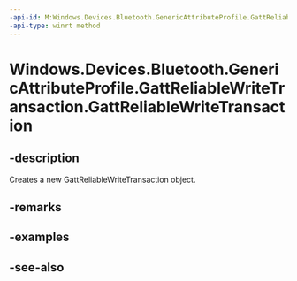 ----api-id: M:Windows.Devices.Bluetooth.GenericAttributeProfile.GattReliableWriteTransaction.#ctor
-api-type: winrt method
---<!-- Method syntaxpublic GattReliableWriteTransaction()--># Windows.Devices.Bluetooth.GenericAttributeProfile.GattReliableWriteTransaction.GattReliableWriteTransaction## -descriptionCreates a new GattReliableWriteTransaction object.## -remarks## -examples## -see-also